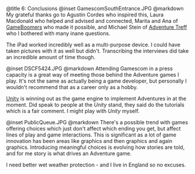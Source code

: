 @title		6: Conclusions
@inset		GamescomSouthEntrance.JPG
@markdown
My grateful thanks go to Agustin Cordes who inspired this,
Laura Macdonald who helped and advised and connected,
Marita and Ana of [GameBoomers](http://www.gameboomers.com) who made it possible,
and Michael Stein of [Adventure Treff](http://www.adventure-treff.de)
who I bothered with many inane questions.

The iPad worked incredibly well as a multi-purpose device. I could have
taken pictures with it as well but didn't. Transcribing the
interviews did take an incredible amount of time though.

@inset		DSCF5424.JPG
@markdown
Attending Gamescom in a press capacity is a great way of meeting
those behind the Adventure games I play. It's not the same as
actually being a game developer, but personally I wouldn't recommend
that as a career only as a hobby.

[Unity](https://unity3d.com) is winning out as the game engine to
implement Adventures in at the moment. Did speak to people
at the *Unity* stand, they said do the tutorials which is
a fair comment.  I might play with *Unity* myself.

@inset		PublicQueue.JPG
@markdown
There's a possible trend with games offering choices which
just don't affect which ending you get, but affect lines of play
and game interactions. This is significant as a lot of game
innovation has been areas like graphics and then graphics and
again graphics. Introducing meaningful choices is evolving
how stories are told, and
for me story is what drives an Adventure game.

I need better wet weather protection - and I live in England
so no excuses.
